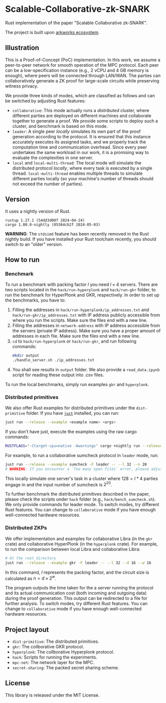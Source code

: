 # Scalable-Collaborative-zk-SNARK

Rust implementation of the paper "Scalable Collaborative zk-SNARK". 

The project is built upon [arkworks ecosystem](https://github.com/arkworks-rs).

## Illustration

This is a Proof-of-Concept (PoC) implementation. In this work, we assume a peer-to-peer network for smooth operation of the MPC protocol. Each peer can be a low-specification instance (e.g., 2 vCPU and 4 GB memory is enough), where peers will be connected through LAN/WAN. The parties can collaboratively generate a ZK proof for large-scale circuits while preserving witness privacy.

We provide three kinds of modes, which are classified as follows and can be switched by adjusting Rust features:

- `collaborative`: This mode actually runs a *distributed* cluster, where different parties are deployed on different machines and collaborate together to generate a proof. We provide some scripts to deploy such a cluster, and benchmark is based on this mode.
- `leader`: A single peer *locally* simulates its own part of the proof generation according to the protocol. It is ensured that this instance accurately executes its assigned tasks, and we properly track the computation time and communication overhead. Since every peer undertakes the same workload in our work, it is a promising way to evaluate the complexities in one server.
- `local` and `local-multi-thread`: The local mode will simulate the distributed protocol *locally*, where every task is executed by a single thread. `local-multi-thread` enables multiple threads to simulate different parties locally (so your machine's number of threads should not exceed the number of parties).

## Version

It uses a nightly version of Rust.

```
rustup 1.27.1 (54dd3d00f 2024-04-24)
cargo 1.80.0-nightly (05364cb2f 2024-05-03)
```

**WARNING**: The `stdsimd` feature has been recently removed in the Rust nightly build. If you have installed your Rust toolchain recently, you should switch to an "older" version.

## How to run

### Benchmark

To run a benchmark with packing factor $l$ you need $l\times 4$ servers. There are two scripts located in the `hack/run-hyperplonk` and  `hack/run-gkr` folder, to run the benchmark for HyperPlonk and GKR, respectively. In order to set up the benchmarks, you have to:

1. Filling the addresses in `hack/run-hyperplonk/ip_addresses.txt` and `hack/run-gkr/ip_addresses.txt` with IP address publicly accessible from where you run the scripts. Make sure the files end with a new line.
2. Filling the addresses in `network-address` with IP address accessible from the servers (private IP address). Make sure you have a proper amount of addresses in each file. Make sure the files end with a new line.
3. `cd` to `hack/run-hyperplonk` or  `hack/run-gkr`, and run following commands:
    ```bash
    mkdir output
    ./handle_server.sh ./ip_addresses.txt
    ```
4. You shall see results in `output` folder. We also provide a `read_data.ipynb` script for reading these output into .csv files.

To run the local benchmarks, simply run examples `gkr` and `hyperplonk`.

### Distributed primitives

We also offer Rust examples for distributed primitives under the `dist-primitive` folder. If you have [`just`](https://github.com/casey/just) installed, you can run:

```bash
just run --release --example <example name> <args>
```

If you don't have just, execute the examples using the raw cargo commands:

```bash
RUSTFLAGS="-Ctarget-cpu=native -Awarnings" cargo +nightly run --release --example <example name> <args>
```

For example, to run a collaborative sumcheck protocol in `leader` mode, run:

```bash
just run --release --example sumcheck -F leader -- --l 32 --n 20
# WARNING: If you encounter a `Too many open files` error, please adjust your environment setting with `ulimit -HSn 65536` 
```

This locally simulate one server's task in a cluster where $128=l*4$ parties engage in and the input number of sumcheck is $2^{20}$. 

To further benchmark the distributed primitives described in the paper, please check the scripts under `hack` folder (e.g., `hack/bench_sumcheck.sh`). We only provide commands for leader mode. To switch modes, try different Rust features. You can change to `collaborative` mode if you have enough well-connected hardware resources.

### Distributed ZKPs

We offer implementation and examples for collaborative Libra (in the `gkr` crate) and collaborative HyperPlonk (in the `hyperplonk` crate). For example, to run the comparison between local Libra and collaborative Libra:

```bash
# At the root directory
just run --release --example gkr -F leader -- --l 32 --d 16 --w 16
```

In this command, $l$ represents the packing factor, and the circuit size is calculated as $n = d \times 2^{w}$.

The program outputs the time taken for the a server running the protocol and its actual communication cost (both incoming and outgoing data) during the proof generation. This output can be redirected to a file for further analysis. To switch modes, try different Rust features. You can change to `collaborative` mode if you have enough well-connected hardware resources.

## Project layout

- `dist-primitive`: The distributed primitives.
- `gkr`: The collborative GKR protocol. 
- `hyperplonk`: The collborative Hyperplonk protocol. 
- `hack`: Scripts for running the experiments.
- `mpc-net`: The network layer for the MPC.
- `secret-sharing`: The packed secret sharing scheme.

## License

This library is released under the MIT License.
